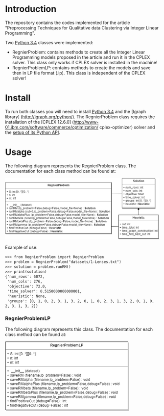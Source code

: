 # Introduction

The repository contains the codes implemented for the article "Preprocessing Techniques for Qualitative data Clustering via Integer Linear Programming".

Two [Python 3.4](https://www.python.org/download/releases/3.4.0/) classes were implemented:

- RegnierProblem: contains methods to create all the Integer Linear Programming models proposed in the article and run it in the CPLEX solver. This class only works if CPLEX solver is installed in the machine!
- RegnierProblemLP: contains methods to create the models and save then in LP file format (.lp). This class is independent of the CPLEX solver!

# Install

To run both classes you will need to install [Python 3.4](https://www.python.org/download/releases/3.4.0/) and the [Igraph library] (http://igraph.org/python/). The RegnierProblem class requires the installation of the [CPLEX 12.6.0] (http://www-01.ibm.com/software/commerce/optimization/
cplex-optimizer) solver and the [setup of its Python API](https://www.ibm.com/support/knowledgecenter/SSSA5P_12.6.3/ilog.odms.cplex.help/CPLEX/GettingStarted/topics/set_up/Python_setup.html).

# Usage

The following diagram represents the RegnierProblem class. The documentation for each class method can be found at:

![RegnierProblem](readmeFiles/RegnierProblem.png)

Example of use:

    >>> from RegnierProblem import RegnierProblem
    >>> problem = RegnierProblem("datasets/1-Lenses.txt")
    >>> solution = problem.runRM()
    >>> print(solution)
    {'num_rows': 6072, 
     'num_cols': 276, 
     'objective': 72.0,
     'time_solver': 0.5150000000000001, 
     'heuristic': None,  
     'groups': [0, 1, 0, 2, 3, 1, 3, 2, 0, 1, 0, 2, 3, 1, 3, 2, 0, 1, 0, 2, 3, 1, 3, 2]}

### RegnierProblemLP

The following diagram represents this class. The documentation for each class method can be found at:

![RegnierProblemLP](readmeFiles/RegnierProblemLP.png)
